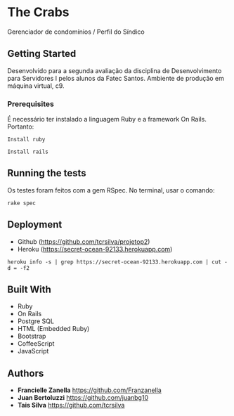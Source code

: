# The Crabs

Gerenciador de condomínios / Perfil do Síndico

## Getting Started
Desenvolvido para a segunda avaliação da disciplina de Desenvolvimento para Servidores I pelos alunos da Fatec Santos.
Ambiente de produção em máquina virtual, c9.

### Prerequisites
É necessário ter instalado a linguagem Ruby e a framework On Rails. Portanto:

```
Install ruby
```

```
Install rails
```

## Running the tests
Os testes foram feitos com a gem RSpec. No terminal, usar o comando: 

```
rake spec
```

## Deployment

* Github (https://github.com/tcrsilva/projetop2)
* Heroku (https://secret-ocean-92133.herokuapp.com)

```
heroku info -s | grep https://secret-ocean-92133.herokuapp.com | cut -d = -f2
```

## Built With

- Ruby
- On Rails
- Postgre SQL
- HTML (Embedded Ruby)
- Bootstrap
- CoffeeScript
- JavaScript

## Authors
* **Francielle Zanella**
https://github.com/Franzanella
* **Juan Bertoluzzi**
https://github.com/juanbg10
* **Tais Silva**
https://github.com/tcrsilva
